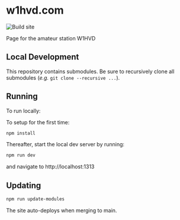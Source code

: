 # w1hvd.com

![Build site](https://github.com/jamescurtin/w1hvddotcom/workflows/Build/badge.svg)

Page for the amateur station W1HVD

## Local Development

This repository contains submodules.
Be sure to recursively clone all submodules (_e.g._ `git clone --recursive ...`).

## Running

To run locally:

To setup for the first time:

```bash
npm install
```

Thereafter, start the local dev server by running:

```bash
npm run dev
```

and navigate to http://localhost:1313

## Updating

```bash
npm run update-modules
```

The site auto-deploys when merging to main.
